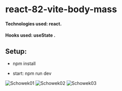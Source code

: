 # react-82-vite-body-mass

#### Technologies used: react.
#### Hooks used: useState .
## Setup:
* npm install

* start: npm run dev

![Schowek01](https://github.com/ajarek/react-82-vite-body-mass/assets/61388692/8be1cb67-7ac4-4384-898a-aacf3c716af9)
![Schowek02](https://github.com/ajarek/react-82-vite-body-mass/assets/61388692/58aa2e98-9430-4827-ab74-d77d773af318)
![Schowek03](https://github.com/ajarek/react-82-vite-body-mass/assets/61388692/b496ba16-1db2-42ee-98f7-f5bbd675d2fd)
